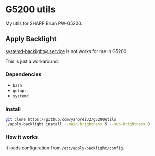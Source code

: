 # G5200 utils
My utils for SHARP Brian PW-G5200.

## Apply Backlight
[systemd-backlight@.service](https://www.freedesktop.org/software/systemd/man/systemd-backlight@.service.html) is not works for me in G5200.

This is just a workaround.

### Dependencies

* `bash`
* `getopt`
* `systemd`

### Install

```bash
git clone https://github.com/yanorei32/g5200utils
./apply-backlight install --main-brightness 5 --sub-brightness 0
```

### How it works
It loads configuration from `/etc/apply-backlight/config`.

